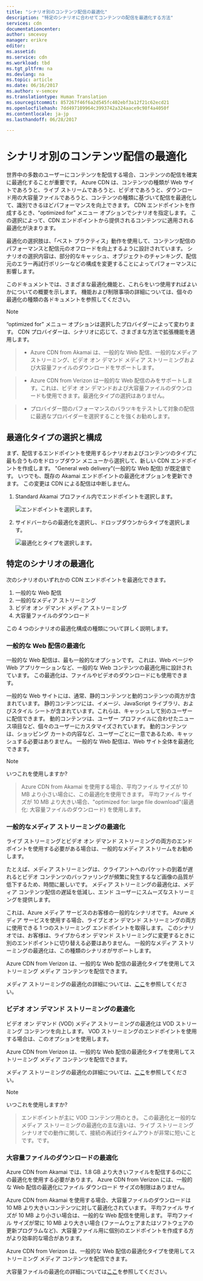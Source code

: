 ```yaml
---
title: "シナリオ別のコンテンツ配信の最適化"
description: "特定のシナリオに合わせてコンテンツの配信を最適化する方法"
services: cdn
documentationcenter: 
author: smcevoy
manager: erikre
editor: 
ms.assetid: 
ms.service: cdn
ms.workload: tbd
ms.tgt_pltfrm: na
ms.devlang: na
ms.topic: article
ms.date: 06/16/2017
ms.author: v-semcev
ms.translationtype: Human Translation
ms.sourcegitcommit: 857267f46f6a2d545fc402ebf3a12f21c62ecd21
ms.openlocfilehash: 7dd497109964c3993742a324aace9c98f4a4050f
ms.contentlocale: ja-jp
ms.lasthandoff: 06/28/2017

---
```

# <a name="optimize-content-delivery-for-your-scenario"></a>シナリオ別のコンテンツ配信の最適化

世界中の多数のユーザーにコンテンツを配信する場合、コンテンツの配信を確実に最適化することが重要です。 Azure CDN は、コンテンツの種類が Web サイトであろうと、ライブ ストリームであろうと、ビデオであろうと、ダウンロード用の大容量ファイルであろうと、コンテンツの種類に基づいて配信を最適化して、識別できるほどパフォーマンスを向上できます。 CDN エンドポイントを作成するとき、“optimized for” メニュー オプションでシナリオを指定します。 この選択によって、CDN エンドポイントから提供されるコンテンツに適用される最適化が決まります。

最適化の選択肢は、「ベスト プラクティス」動作を使用して、コンテンツ配信のパフォーマンスと配信元のオフロードを向上するように設計されています。 シナリオの選択内容は、部分的なキャッシュ、オブジェクトのチャンキング、配信元のエラー再試行ポリシーなどの構成を変更することによってパフォーマンスに影響します。 

このドキュメントでは、さまざまな最適化機能と、これらをいつ使用すればよいかについての概要を示します。 機能および制限事項の詳細については、個々の最適化の種類の各ドキュメントを参照してください。

> [!NOTE]
> “optimized for” メニュー オプションは選択したプロバイダーによって変わります。 CDN プロバイダーは、シナリオに応じて、さまざまな方法で拡張機能を適用します。 

> * Azure CDN from Akamai は、一般的な Web 配信、一般的なメディア ストリーミング、ビデオ オン デマンド メディア ストリーミングおよび大容量ファイルのダウンロードをサポートします。 

> * Azure CDN from Verizon は一般的な Web 配信のみをサポートします。これは、ビデオ オン デマンドおよび大容量ファイルのダウンロードも使用できます。最適化タイプの選択はありません。

> * プロバイダー間のパフォーマンスのバラツキをテストして対象の配信に最適なプロバイダーを選択することを強くお勧めします。

## <a name="selecting-and-configuring-optimization-types"></a>最適化タイプの選択と構成

まず、配信するエンドポイントを使用するシナリオおよびコンテンツのタイプに最も合うものをドロップダウン メニューから選択して、新しい CDN エンドポイントを作成します。 "General web delivery"(一般的な Web 配信) が既定値です。 いつでも、既存の Akamai エンドポイントの最適化オプションを更新できます。 この変更は CDN による配信は中断しません。  

1. Standard Akamai プロファイル内でエンドポイントを選択します。

    ![エンドポイントを選択します。](./media/cdn-optimization-overview/01_Akamai.png)

2. サイドバーからの最適化を選択し、ドロップダウンからタイプを選択します。

    ![最適化とタイプを選択します。](./media/cdn-optimization-overview/02_Select.png)

## <a name="optimization-for-specific-scenarios"></a>特定のシナリオの最適化

次のシナリオのいずれかの CDN エンドポイントを最適化できます。  

1.  一般的な Web 配信
2.  一般的なメディア ストリーミング
3.  ビデオ オン デマンド メディア ストリーミング
4.  大容量ファイルのダウンロード

この 4 つのシナリオの最適化構成の種類について詳しく説明します。 

### <a name="general-web-delivery-optimization"></a>一般的な Web 配信の最適化

一般的な Web 配信は、最も一般的なオプションです。 これは、Web ページや Web アプリケーションなど、一般的な Web コンテンツの最適化用に設計されています。 この最適化は、ファイルやビデオのダウンロードにも使用できます。

一般的な Web サイトには、通常、静的コンテンツと動的コンテンツの両方が含まれています。 静的コンテンツには、イメージ、JavaScript ライブラリ、およびスタイル シートが含まれています。これらは、キャッシュして別のユーザーに配信できます。 動的コンテンツは、ユーザー プロファイルに合わせたニュース項目など、個々のユーザーにカスタマイズされています。 動的コンテンツは、ショッピング カートの内容など、ユーザーごとに一意であるため、キャッシュする必要はありません。 一般的な Web 配信は、Web サイト全体を最適化できます。  

> [!NOTE]
> いつこれを使用しますか?

> Azure CDN from Akamai を使用する場合、平均ファイル サイズが 10 MB より小さい場合に、この最適化を使用できます。 平均ファイル サイズが 10 MB より大きい場合、"optimized for: large file download"(最適化: 大容量ファイルのダウンロード) を使用します。

### <a name="general-media-streaming-optimization"></a>一般的なメディア ストリーミングの最適化

ライブ ストリーミングとビデオ オン デマンド ストリーミングの両方のエンドポイントを使用する必要がある場合は、一般的なメディア ストリームをお勧めします。

たとえば、メディア ストリーミングは、クライアントへのパケットの到着が遅れるとビデオ コンテンツのバッファリングが頻繁に発生するなど画像の品質が低下するため、時間に厳しいです。 メディア ストリーミングの最適化は、メディア コンテンツ配信の遅延を低減し、エンド ユーザーにスムーズなストリーミングを提供します。 

これは、Azure メディア サービスのお客様の一般的なシナリオです。 Azure メディア サービスを使用する場合、ライブとオン デマンド ストリーミングの両方に使用できる 1 つのストリーミング エンドポイントを取得します。 このシナリオでは、お客様は、ライブからオン デマンド ストリーミングに変更するときに別のエンドポイントに切り替える必要はありません。 一般的なメディア ストリーミングの最適化は、この種類のシナリオがサポートします。

Azure CDN from Verizon は、一般的な Web 配信の最適化タイプを使用してストリーミング メディア コンテンツを配信できます。

メディア ストリーミングの最適化の詳細については、[ここ](cdn-media-streaming-optimization.md)を参照してください。

### <a name="video-on-demand-streaming-optimization"></a>ビデオ オン デマンド ストリーミングの最適化

ビデオ オン デマンド (VOD) メディア ストリーミングの最適化は VOD ストリーミング コンテンツを向上します。 VOD ストリーミングのエンドポイントを使用する場合は、このオプションを使用します。

Azure CDN from Verizon は、一般的な Web 配信の最適化タイプを使用してストリーミング メディア コンテンツを配信できます。

メディア ストリーミングの最適化の詳細については、[ここ](cdn-media-streaming-optimization.md)を参照してください。

> [!NOTE]
> いつこれを使用しますか?

> エンドポイントが主に VOD コンテンツ用のとき。 この最適化と一般的なメディア ストリーミングの最適化の主な違いは、ライブ ストリーミング シナリオでの動作に関して、接続の再試行タイムアウトが非常に短いことです。です。

### <a name="large-file-download-optimization"></a>大容量ファイルのダウンロードの最適化

Azure CDN from Akamai では、1.8 GB より大きいファイルを配信するのにこの最適化を使用する必要があります。  Azure CDN from Verizon には、一般的な Web 配信の最適化にファイル ダウンロード サイズの制限はありません。

Azure CDN from Akamai を使用する場合、大容量ファイルのダウンロードは 10 MB より大きいコンテンツに対して最適化されています。 平均ファイル サイズが 10 MB より小さい場合は、一般的な Web 配信を使用します。 平均ファイル サイズが常に 10 MB より大きい場合 (ファームウェアまたはソフトウェアの更新プログラムなど)、大容量ファイル用に個別のエンドポイントを作成する方がより効率的な場合があります。 

Azure CDN from Verizon は、一般的な Web 配信の最適化タイプを使用してストリーミング メディア コンテンツを配信できます。

大容量ファイルの最適化の詳細については[ここ](cdn-large-file-optimization.md)を参照してください。



